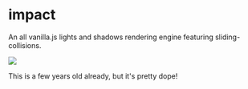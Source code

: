 # impact
An all vanilla.js lights and shadows rendering engine featuring sliding-collisions. 

![](https://media.giphy.com/media/3ohnEpt2hOvVPSpI5y/giphy.gif)

This is a few years old already, but it's pretty dope!
